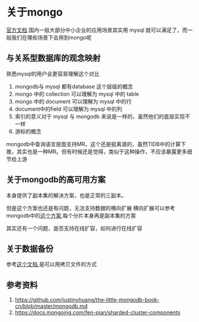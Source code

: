 # 关于mongo
[官方文档](https://www.mongodb.com/docs/manual/introduction/)
国内一般大部分中小企业的应用场景其实用 mysql 就可以满足了，而一般我们在哪些场景下会用到mongo呢

## 与关系型数据库的观念映射
熟悉mysql的用户会更容易理解这个对比
1. mongodb与 mysql 都有database 这个层级的概念
2. mongo 中的 collection 可以理解为 mysql 中的 table
3. mongo 中的 document 可以理解为 mysql 中的行
4. document中的field 可以理解为 mysql 中的列
5. 索引的意义对于 mysql 与 mongodb 来说是一样的，虽然他们的底层实现不一样
6. 游标的概念

mongodb中查询语言层面支持MR，这个还是挺离谱的，虽然TIDB中的计算下推，其实也是一种MR。但有时候还是觉得，类似于这种操作，不应该暴露更多细节给上游

## 关于mongodb的高可用方案
本身提供了副本集的解决方案，也是正常的三副本。

但是这个方案也还是有问题，无法支持数据的横向扩展
横向扩展可以参考mongodb中的[这个方案](https://docs.mongoing.com/fen-pian),每个分片本身再是副本集的方案

其实还有一个问题，是否支持在线扩容，如何进行在线扩容


## 关于数据备份
参考[这个文档](https://docs.mongoing.com/guan-li/mongodb-backup-methods),是可以用拷贝文件的方式


## 参考资料
1. <https://github.com/justinyhuang/the-little-mongodb-book-cn/blob/master/mongodb.md>
2. <https://docs.mongoing.com/fen-pian/sharded-cluster-components>